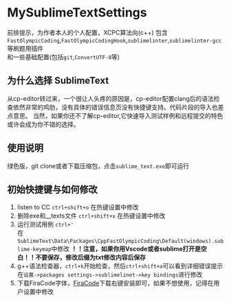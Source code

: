 # MySublimeTextSettings
前排提示，为作者本人的个人配置，XCPC算法向(c++)
包含`FastOlympicCoding`,`FastOlympicCodingHook`,`sublimelinter`,`sublimelinter-gcc`等刷题用插件<br>和一些基础配置(包括`git`,`ConvertUTF-8`等)
## 为什么选择 SublimeText
从cp-editor转过来，一个很让人头疼的原因是，cp-editor配置clang后的语法检查依然非常的鸡肋，没有具体的错误信息页没有快捷键支持。代码片段的导入也差点意思。
当然，如果你还不了解cp-editor,它快速导入测试样例和远程提交的特色或许会成为你不错的选择。

## 使用说明
绿色版，git clone或者下载压缩包，点击`sublime_text.exe`即可运行

## 初始快捷键与如何修改
1. listen to CC  `ctrl+shift+o`  在热键设置中修改
2. 删除exe和__texts文件 `ctrl+shift+x` 在热键设置中修改
3. 运行测试用例 `ctrl+'` 
<br>在 `SublimeText\Data\Packages\CppFastOlympicCoding\Default(windows).sublime-keymap`中修改
   **！！注意，如果你用Vscode或者sublime打开是空白！！不要保存，修改后缀为txt修改内容后保存**
4. g++语法检查器，`ctrl+k`开始检查，然后`ctrl+shift+a`可以看到详细错误提示
   在`设置->packages settings->sublimelinet->key bindings`进行修改
5. 下载FiraCode字体，[FiraCode](https://github.com/tonsky/FiraCode)下载右键安装即可，如果不想使用，记得在用户设置中修改